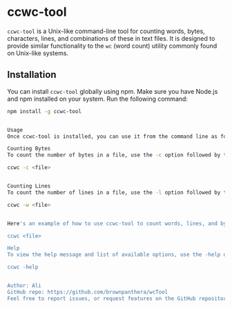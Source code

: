 # ccwc-tool

`ccwc-tool` is a Unix-like command-line tool for counting words, bytes, characters, lines, and combinations of these in text files. It is designed to provide similar functionality to the `wc` (word count) utility commonly found on Unix-like systems.

## Installation

You can install `ccwc-tool` globally using npm. Make sure you have Node.js and npm installed on your system. Run the following command:

```bash
npm install -g ccwc-tool


Usage
Once ccwc-tool is installed, you can use it from the command line as follows:

Counting Bytes
To count the number of bytes in a file, use the -c option followed by the path to the file:

ccwc -c <file>


Counting Lines
To count the number of lines in a file, use the -l option followed by the path to the file:

ccwc -w <file>


Here's an example of how to use ccwc-tool to count words, lines, and bytes in a file:

ccwc <file>

Help
To view the help message and list of available options, use the -help option:

ccwc -help


Author: Ali
GitHub repo: https://github.com/brownpanthera/wcTool
Feel free to report issues, or request features on the GitHub repository.